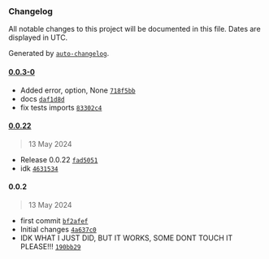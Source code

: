 ### Changelog

All notable changes to this project will be documented in this file. Dates are displayed in UTC.

Generated by [`auto-changelog`](https://github.com/CookPete/auto-changelog).

#### [0.0.3-0](https://github.com/RescoDevelopment/lords/compare/0.0.22...0.0.3-0)

- Added error, option, None [`718f5bb`](https://github.com/RescoDevelopment/lords/commit/718f5bb2e9742cdd607cfcc70d851c38d690cb59)
- docs [`daf1d8d`](https://github.com/RescoDevelopment/lords/commit/daf1d8dd04efec2cdbea7573a700ae479e553c4f)
- fix tests imports [`83302c4`](https://github.com/RescoDevelopment/lords/commit/83302c4da434a4614d645f97da39a1c6ac216315)

#### [0.0.22](https://github.com/RescoDevelopment/lords/compare/0.0.2...0.0.22)

> 13 May 2024

- Release 0.0.22 [`fad5051`](https://github.com/RescoDevelopment/lords/commit/fad505112989d09515166b739b980b19de8e2b6f)
- idk [`4631534`](https://github.com/RescoDevelopment/lords/commit/463153408a1be2a3a16f7b59637e520cfca03558)

#### 0.0.2

> 13 May 2024

- first commit [`bf2afef`](https://github.com/RescoDevelopment/lords/commit/bf2afefdd9e3275c23d417eff70cf7b4446cd040)
- Initial changes [`4a637c0`](https://github.com/RescoDevelopment/lords/commit/4a637c07350690ca8305398dba9c481ed80db866)
- IDK WHAT I JUST DID, BUT IT WORKS, SOME DONT TOUCH IT PLEASE!!! [`190bb29`](https://github.com/RescoDevelopment/lords/commit/190bb29e56fe34d9cfe52d7124348c48406af204)
